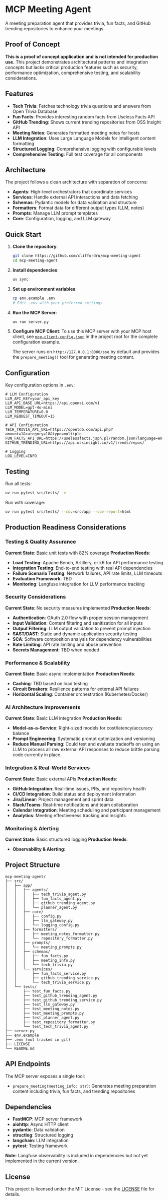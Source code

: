 # MCP Meeting Agent

A meeting preparation agent that provides trivia, fun facts, and GitHub trending repositories to enhance your meetings.

## Proof of Concept

**This is a proof of concept application and is not intended for production use.** This project demonstrates architectural patterns and integration concepts but lacks critical production features such as security, performance optimization, comprehensive testing, and scalability considerations.

## Features

- **Tech Trivia**: Fetches technology trivia questions and answers from Open Trivia Database
- **Fun Facts**: Provides interesting random facts from Useless Facts API
- **GitHub Trending**: Shows current trending repositories from OSS Insight API
- **Meeting Notes**: Generates formatted meeting notes for hosts
- **LLM Integration**: Uses Large Language Models for intelligent content formatting
- **Structured Logging**: Comprehensive logging with configurable levels
- **Comprehensive Testing**: Full test coverage for all components

## Architecture

The project follows a clean architecture with separation of concerns:

- **Agents**: High-level orchestrators that coordinate services
- **Services**: Handle external API interactions and data fetching
- **Schemas**: Pydantic models for data validation and structure
- **Formatters**: Format data for different output types (LLM, notes)
- **Prompts**: Manage LLM prompt templates
- **Core**: Configuration, logging, and LLM gateway

## Quick Start

1. **Clone the repository**:
   ```bash
   git clone https://github.com/cliffordru/mcp-meeting-agent
   cd mcp-meeting-agent
   ```

2. **Install dependencies**:
   ```bash
   uv sync
   ```

3. **Set up environment variables**:
   ```bash
   cp env.example .env
   # Edit .env with your preferred settings
   ```

4. **Run the MCP Server**:
   ```bash
   uv run server.py
   ```

5. **Configure MCP Client**:
   To use this MCP server with your MCP host client, see [`mcp-client-config.json`](mcp-client-config.json) in the project root for the complete configuration example.

   The server runs on `http://127.0.0.1:8000/sse` by default and provides the `prepare_meeting()` tool for generating meeting content.

## Configuration

Key configuration options in `.env`:

```env
# LLM Configuration
LLM_API_KEY=your_api_key
LLM_API_BASE_URL=https://api.openai.com/v1
LLM_MODEL=gpt-4o-mini
LLM_TEMPERATURE=0.0
LLM_REQUEST_TIMEOUT=15

# API Configuration
TECH_TRIVIA_API_URL=https://opentdb.com/api.php?amount=1&category=18&type=multiple
FUN_FACTS_API_URL=https://uselessfacts.jsph.pl/random.json?language=en
GITHUB_TRENDING_URL=https://api.ossinsight.io/v1/trends/repos/

# Logging
LOG_LEVEL=INFO
```

## Testing

Run all tests:
```bash
uv run pytest src/tests/ -v
```

Run with coverage:
```bash
uv run pytest src/tests/ --cov=src/app --cov-report=html
```

## Production Readiness Considerations

### Testing & Quality Assurance

**Current State**: Basic unit tests with 82% coverage
**Production Needs**:
- **Load Testing**: Apache Bench, Artillery, or k6 for API performance testing
- **Integration Testing**: End-to-end testing with real API dependencies
- **Failure Scenario Testing**: Network failures, API rate limits, LLM timeouts
- **Evaluation Framework**: TBD
- **Monitoring**: Langfuse integration for LLM performance tracking

### Security Considerations

**Current State**: No security measures implemented
**Production Needs**:
- **Authentication**: OAuth 2.0 flow with proper session management
- **Input Validation**: Content filtering and sanitization for all inputs
- **Output Filtering**: LLM output validation to prevent prompt injection
- **SAST/DAST**: Static and dynamic application security testing
- **SCA**: Software composition analysis for dependency vulnerabilities
- **Rate Limiting**: API rate limiting and abuse prevention
- **Secrets Management**: TBD when needed

### Performance & Scalability

**Current State**: Basic async implementation
**Production Needs**:
- **Caching**: TBD based on load testing
- **Circuit Breakers**: Resilience patterns for external API failures
- **Horizontal Scaling**: Container orchestration (Kubernetes/Docker)

### AI Architecture Improvements

**Current State**: Basic LLM integration
**Production Needs**:
- **Model-as-a-Service**: Right-sized models for cost/latency/accuracy balance
- **Prompt Engineering**: Systematic prompt optimization and versioning
- **Reduce Manual Parsing**: Could test and evaluate tradeoffs on using an LLM to process all raw external API responses to reduce brittle parsing code currently in place.

### Integration & Real-World Services

**Current State**: Basic external APIs
**Production Needs**:
- **GitHub Integration**: Real-time issues, PRs, and repository health
- **CI/CD Integration**: Build status and deployment information
- **Jira/Linear**: Project management and sprint data
- **Slack/Teams**: Real-time notifications and team collaboration
- **Calendar Integration**: Meeting scheduling and participant management
- **Analytics**: Meeting effectiveness tracking and insights

### Monitoring & Alerting
**Current State**: Basic structured logging
**Production Needs**:
- **Observability & Alerting**:

## Project Structure

```
mcp-meeting-agent/
├── src/
│   ├── app/
│   │   ├── agents/
│   │   │   ├── tech_trivia_agent.py
│   │   │   ├── fun_facts_agent.py
│   │   │   ├── github_trending_agent.py
│   │   │   └── planner_agent.py
│   │   ├── core/
│   │   │   ├── config.py
│   │   │   ├── llm_gateway.py
│   │   │   └── logging_config.py
│   │   ├── formatters/
│   │   │   ├── meeting_notes_formatter.py
│   │   │   └── repository_formatter.py
│   │   ├── prompts/
│   │   │   └── meeting_prompts.py
│   │   ├── schemas/
│   │   │   ├── fun_facts.py
│   │   │   ├── meeting_info.py
│   │   │   └── tech_trivia.py
│   │   └── services/
│   │       ├── fun_facts_service.py
│   │       ├── github_trending_service.py
│   │       └── tech_trivia_service.py
│   └── tests/
│       ├── test_fun_facts.py
│       ├── test_github_trending_agent.py
│       ├── test_github_trending_service.py
│       ├── test_llm_gateway.py
│       ├── test_meeting_notes.py
│       ├── test_meeting_prompts.py
│       ├── test_planner_agent.py
│       ├── test_repository_formatter.py
│       └── test_tech_trivia_agent.py
├── server.py
├── env.example
├── .env (not tracked in git)
├── LICENSE
└── README.md
```

## API Endpoints

The MCP server exposes a single tool:

- `prepare_meeting(meeting_info: str)`: Generates meeting preparation content including trivia, fun facts, and trending repositories

## Dependencies

- **FastMCP**: MCP server framework
- **aiohttp**: Async HTTP client
- **pydantic**: Data validation
- **structlog**: Structured logging
- **langchain**: LLM integration
- **pytest**: Testing framework

**Note**: Langfuse observability is included in dependencies but not yet implemented in the current version.

## License

This project is licensed under the MIT License - see the [LICENSE](LICENSE) file for details.